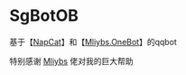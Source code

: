 # SgBotOB
基于【[NapCat](https://github.com/NapNeko/NapCatQQ)】和【[Mliybs.OneBot](https://github.com/Mliybs/Mliybs.OneBot)】的qqbot

特别感谢 [Mliybs](https://github.com/Mliybs) 佬对我的巨大帮助